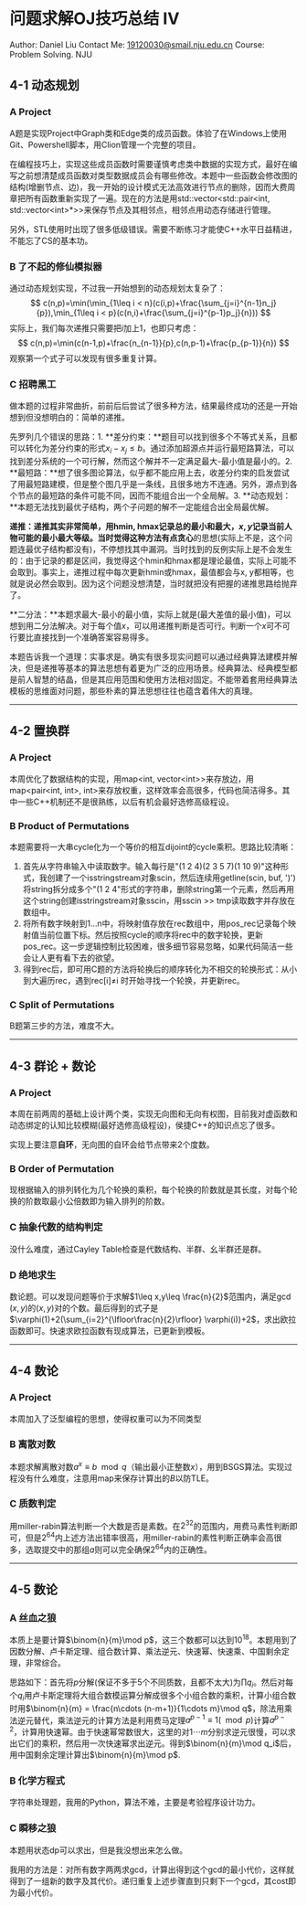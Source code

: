# 问题求解OJ技巧总结 IV

Author: Daniel Liu
Contact Me: 19120030@smail.nju.edu.cn
Course: Problem Solving. NJU

## 4-1 动态规划

### A Project

A题是实现Project中Graph类和Edge类的成员函数。体验了在Windows上使用Git、Powershell脚本，用Clion管理一个完整的项目。

在编程技巧上，实现这些成员函数时需要谨慎考虑类中数据的实现方式，最好在编写之前想清楚成员函数对类型数据成员会有哪些修改。本题中一些函数会修改图的结构(增删节点、边)，我一开始的设计模式无法高效进行节点的删除，因而大费周章把所有函数重新实现了一遍。现在的方法是用std::vector\<std::pair\<int, std::vector\<int\>*\>\>来保存节点及其相邻点，相邻点用动态存储进行管理。

另外，STL使用时出现了很多低级错误。需要不断练习才能使C++水平日益精进，不能忘了CS的基本功。

### B 了不起的修仙模拟器

通过动态规划实现，不过我一开始想到的动态规划太复杂了：
$$
c(n,p)=\min(\min_{1\leq i < n}(c(i,p)+\frac{\sum_{j=i}^{n-1}n_j}{p}),\min_{1\leq i < p}(c(n,i)+\frac{\sum_{j=i}^{p-1}p_j}{n}))
$$
实际上，我们每次递推只需要把$i$加上1，也即只考虑：
$$
c(n,p)=\min(c(n-1,p)+\frac{n_{n-1}}{p},c(n,p-1)+\frac{p_{p-1}}{n})
$$
观察第一个式子可以发现有很多重复计算。

### C 招聘黑工

做本题的过程非常曲折，前前后后尝试了很多种方法，结果最终成功的还是一开始想到但没想明白的：简单的递推。

先罗列几个错误的思路：1. **差分约束：**题目可以找到很多个不等式关系，且都可以转化为差分约束的形式$x_i-x_j\leq b$。通过添加超源点并运行最短路算法，可以找到差分系统的一个可行解，然而这个解并不一定满足最大-最小值是最小的。2. **最短路：**想了很多图论算法，似乎都不能应用上去，收差分约束的启发尝试了用最短路建模，但是整个图几乎是一条线，且很多地方不连通。另外，源点到各个节点的最短路的条件可能不同，因而不能组合出一个全局解。3. **动态规划：**本题无法找到最优子结构，两个子问题的解不一定能组合出全局最优解。

**递推：**递推其实非常简单，用hmin, hmax记录总的最小和最大，$x,y$记录当前人物可能的最小最大等级。当时觉得这种方法有点**贪心**的思想(实际上不是，这个问题连最优子结构都没有)，不停想找其中漏洞。当时找到的反例实际上是不会发生的：由于记录的都是区间，我觉得这个hmin和hmax都是理论最值，实际上可能不会取到。事实上，递推过程中每次更新hmin或hmax，最值都会与x, y都相等，也就是说必然会取到。因为这个问题没想清楚，当时就把没有把握的递推思路给抛弃了。

**二分法：**本题求最大-最小的最小值，实际上就是(最大差值的最小值)，可以想到用二分法解决。对于每个值$x$，可以用递推判断是否可行。判断一个$x$可不可行要比直接找到一个准确答案容易得多。

本题告诉我一个道理：实事求是。确实有很多现实问题可以通过经典算法建模并解决，但是递推等基本的算法思想有着更为广泛的应用场景。经典算法、经典模型都是前人智慧的结晶，但是其应用范围和使用方法相对固定。不能带着套用经典算法模板的思维面对问题，那些朴素的算法思想往往也蕴含着伟大的真理。

***

## 4-2 置换群

### A Project

本周优化了数据结构的实现，用map<int, vector\<int\>\>来存放边，用map<pair<int, int>, int>来存放权重，这样效率会高很多，代码也简洁得多。其中一些C++机制还不是很熟练，以后有机会最好选修高级程设。

### B Product of Permutations

本题需要将一大串cycle化为一个等价的相互dijoint的cycle乘积。思路比较清晰：

1. 首先从字符串输入中读取数字。输入每行是"(1 2 4)(2 3 5 7)(1 10 9)"这种形式，我创建了一个isstringstream对象scin，然后连续用getline(scin, buf, ')')将string拆分成多个"(1 2 4"形式的字符串，删除string第一个元素，然后再用这个string创建isstringstream对象sscin，用sscin >> tmp读取数字并存放在数组中。
2. 将所有数字映射到1...n中，将映射值存放在rec数组中，用pos_rec记录每个映射值当前位置下标。然后按照cycle的顺序将rec中的数字轮换，更新pos_rec。这一步逻辑控制比较困难，很多细节容易忽略，如果代码简洁一些会让人更有看下去的欲望。
3. 得到rec后，即可用C题的方法将轮换后的顺序转化为不相交的轮换形式：从小到大遍历rec，遇到rec[i]$\neq$i 时开始寻找一个轮换，并更新rec。

### C Split of Permutations

B题第三步的方法，难度不大。

***

## 4-3 群论 + 数论

### A Project

本周在前两周的基础上设计两个类，实现无向图和无向有权图，目前我对虚函数和动态绑定的认知比较模糊(最好选修高级程设)，侯捷C++的知识点忘了很多。

实现上要注意**自环**，无向图的自环会给节点带来2个度数。

### B Order of Permutation

现根据输入的排列转化为几个轮换的乘积，每个轮换的阶数就是其长度，对每个轮换的阶数取最小公倍数即为输入排列的阶数。

### C 抽象代数的结构判定

没什么难度，通过Cayley Table检查是代数结构、半群、幺半群还是群。

### D 绝地求生

数论题。可以发现问题等价于求解$1\leq x,y\leq \frac{n}{2}$范围内，满足$\gcd(x,y)$的$(x,y)$对的个数。最后得到的式子是$\varphi(1)+2(\sum_{i=2}^{\lfloor\frac{n}{2}\rfloor} \varphi(i))+2$，求出欧拉函数即可。快速求欧拉函数有现成算法，已更新到模板。

***

## 4-4 数论

### A Project

本周加入了泛型编程的思想，使得权重可以为不同类型

### B 离散对数

本题求解离散对数$a^x\equiv b\mod q$（输出最小正整数$x$），用到BSGS算法。实现过程没有什么难度，注意用map来保存计算出的$B$以防TLE。

### C 质数判定

用miller-rabin算法判断一个大数是否是素数。在$2^{32}$的范围内，用费马素性判断即可，但是$2^{64}$内上述方法出错率很高，用miller-rabin的素性判断正确率会高很多，选取提交中的那组$a$则可以完全确保$2^{64}$内的正确性。

***

## 4-5 数论

### A 丝血之狼

本质上是要计算$\binom{n}{m}\mod p$，这三个数都可以达到$10^{18}$。本题用到了因数分解、卢卡斯定理、组合数计算、乘法逆元、快速幂、快速乘、中国剩余定理，非常综合。

思路如下：首先将$p$分解(保证不多于5个不同质数，且都不太大)为$\prod q_i$。然后对每个$q_i$用卢卡斯定理将大组合数模运算分解成很多个小组合数的乘积，计算小组合数时用$\binom{n}{m} = \frac{n\cdots (n-m+1)}{1\cdots m}\mod q$，除法用乘法逆元替代，乘法逆元的计算方法是利用费马定理$a^{p-1}\equiv1(\mod p)$计算$a^{p-2}$，计算用快速幂。由于快速幂常数很大，这里的对$1\cdots m$分别求逆元很慢，可以求出它们的乘积，然后用一次快速幂求出逆元。得到$\binom{n}{m}\mod q_i$后，用中国剩余定理计算出$\binom{n}{m}\mod p$.

### B 化学方程式

字符串处理题，我用的Python，算法不难，主要是考验程序设计功力。

### C 瞬移之狼

本题用状态dp可以求出，但是我没想出来怎么做。

我用的方法是：对所有数字两两求gcd，计算出得到这个gcd的最小代价，这样就得到了一组新的数字及其代价。递归重复上述步骤直到只剩下一个gcd，其cost即为最小代价。





